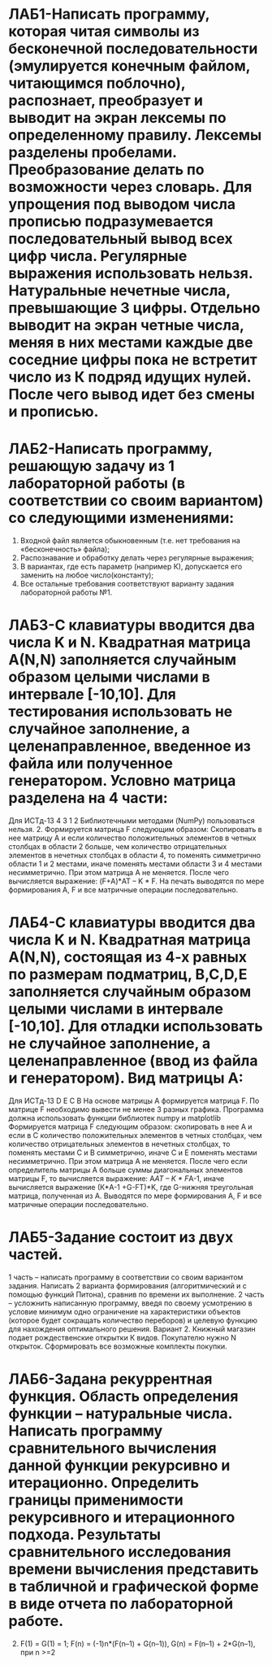 # ЛАБ1-Написать программу, которая читая символы из бесконечной последовательности (эмулируется конечным файлом, читающимся поблочно), распознает, преобразует и выводит на экран лексемы по определенному правилу. Лексемы разделены пробелами. Преобразование делать по возможности через словарь. Для упрощения под выводом числа прописью подразумевается последовательный вывод всех цифр числа. Регулярные выражения использовать нельзя. Натуральные нечетные числа, превышающие 3 цифры. Отдельно выводит на экран четные числа, меняя в них местами каждые две соседние цифры пока не встретит число из К подряд идущих нулей. После чего вывод идет без смены и прописью.
# ЛАБ2-Написать программу, решающую задачу из 1 лабораторной работы (в соответствии со своим вариантом) со следующими изменениями:
1.	Входной файл является обыкновенным (т.е. нет требования на «бесконечность» файла);
2.	Распознавание и обработку делать  через регулярные выражения;
3.	В вариантах, где есть параметр (например К), допускается его заменить на любое число(константу);
4.	Все остальные требования соответствуют варианту задания лабораторной работы №1.
# ЛАБ3-С клавиатуры вводится два числа K и N. Квадратная матрица А(N,N) заполняется случайным образом целыми числами в интервале [-10,10]. Для тестирования использовать не случайное заполнение, а целенаправленное, введенное из файла или полученное генератором. Условно матрица разделена на 4 части:
Для ИСТд-13
  4
3   1
  2
Библиотечными методами (NumPy) пользоваться нельзя.
2.	Формируется матрица F следующим образом: Скопировать в нее матрицу А и если количество положительных элементов в четных столбцах в области 2 больше, чем количество отрицательных  элементов в нечетных столбцах в области 4, то поменять симметрично области 1 и 2 местами, иначе  поменять местами области 3 и 4 местами несимметрично. При этом матрица А не меняется. После чего вычисляется выражение: (F+A)*AT – K * F. На печать выводятся по мере формирования А, F и все матричные операции последовательно.
# ЛАБ4-С клавиатуры вводится два числа K и N. Квадратная матрица А(N,N), состоящая из 4-х равных по размерам подматриц, B,C,D,E заполняется случайным образом целыми числами в интервале [-10,10]. Для отладки использовать не случайное заполнение, а целенаправленное (ввод из файла и генератором). Вид матрицы А: 
Для ИСТд-13
D	Е
С	В
На основе матрицы А формируется матрица F. По матрице F необходимо вывести не менее 3 разных графика. Программа должна использовать функции библиотек numpy  и matplotlib
Формируется матрица F следующим образом: скопировать в нее А и если в С количество положительных элементов в четных столбцах, чем количество отрицательных  элементов в нечетных столбцах, то поменять местами С и В симметрично, иначе С и Е поменять местами несимметрично. При этом матрица А не меняется. После чего если определитель матрицы А больше суммы диагональных элементов матрицы F, то вычисляется выражение: A*AT – K * F*A-1, иначе вычисляется выражение (К*A-1 +G-FТ)*K, где G-нижняя треугольная матрица, полученная из А. Выводятся по мере формирования А, F и все матричные операции последовательно.
# ЛАБ5-Задание состоит из двух частей. 
1 часть – написать программу в соответствии со своим вариантом задания. Написать 2 варианта формирования (алгоритмический и с помощью функций Питона), сравнив по времени их выполнение.
2 часть – усложнить написанную программу, введя по своему усмотрению в условие минимум одно ограничение на характеристики объектов (которое будет сокращать количество переборов) и целевую функцию для нахождения оптимального  решения.
Вариант 2. Книжный магазин подает рождественские открытки К видов. Покупателю нужно N открыток. Сформировать все возможные комплекты покупки.
# ЛАБ6-Задана рекуррентная функция. Область определения функции – натуральные числа. Написать программу сравнительного вычисления данной функции рекурсивно и итерационно. Определить границы применимости рекурсивного и итерационного подхода. Результаты сравнительного исследования времени вычисления представить в табличной и графической форме в виде отчета по лабораторной работе.
2.	F(1) = G(1) = 1; F(n) = (-1)n*(F(n–1) + G(n–1)), G(n) = F(n–1) + 2*G(n–1), при n >=2
